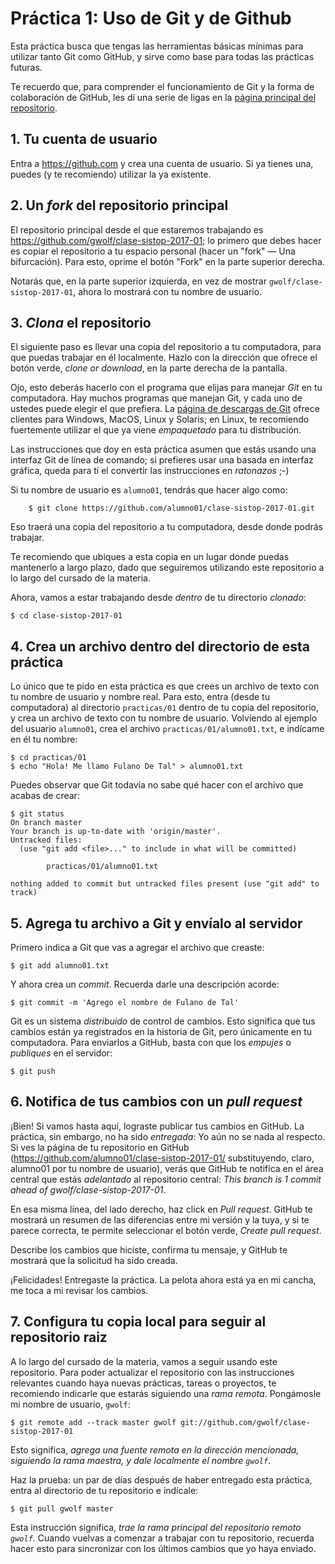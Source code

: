 # Práctica 1: Uso de Git y de Github

Esta práctica busca que tengas las herramientas básicas mínimas para
utilizar tanto Git como GitHub, y sirve como base para todas las
prácticas futuras.

Te recuerdo que, para comprender el funcionamiento de Git y la forma
de colaboración de GitHub, les dí una serie de ligas en la
[página principal del repositorio](https://github.com/gwolf/clase-sistop-2017-01).

## 1. Tu cuenta de usuario

Entra a https://github.com y crea una cuenta de usuario. Si ya tienes
una, puedes (y te recomiendo) utilizar la ya existente.

## 2. Un *fork* del repositorio principal

El repositorio principal desde el que estaremos trabajando es
https://github.com/gwolf/clase-sistop-2017-01; lo primero que debes
hacer es copiar el repositorio a tu espacio personal (hacer un "fork"
— Una bifurcación). Para esto, oprime el botón "Fork" en la parte
superior derecha.

Notarás que, en la parte superior izquierda, en vez de mostrar
`gwolf/clase-sistop-2017-01`, ahora lo mostrará con tu nombre de
usuario.

## 3. *Clona* el repositorio

El siguiente paso es llevar una copia del repositorio a tu
computadora, para que puedas trabajar en él localmente. Hazlo con la
dirección que ofrece el botón verde, *clone or download*, en la parte
derecha de la pantalla.

Ojo, esto deberás hacerlo con el programa que elijas para manejar
*Git* en tu computadora. Hay muchos programas que manejan Git, y cada
uno de ustedes puede elegir el que prefiera. La
[página de descargas de Git](https://git-scm.com/downloads) ofrece
clientes para Windows, MacOS, Linux y Solaris; en Linux, te recomiendo
fuertemente utilizar el que ya viene *empaquetado* para tu
distribución.

Las instrucciones que doy en esta práctica asumen que estás usando una
interfaz Git de línea de comando; si prefieres usar una basada en
interfaz gráfica, queda para tí el convertir las instrucciones en
*ratonazos* ;-)

Si tu nombre de usuario es `alumno01`, tendrás que hacer algo como:

`    $ git clone https://github.com/alumno01/clase-sistop-2017-01.git`

Eso traerá una copia del repositorio a tu computadora, desde donde
podrás trabajar.

Te recomiendo que ubiques a esta copia en un lugar donde puedas
mantenerlo a largo plazo, dado que seguiremos utilizando este
repositorio a lo largo del cursado de la materia.

Ahora, vamos a estar trabajando desde *dentro* de tu directorio
*clonado*:

    $ cd clase-sistop-2017-01

## 4. Crea un archivo dentro del directorio de esta práctica

Lo único que te pido en esta práctica es que crees un archivo de texto
con tu nombre de usuario y nombre real. Para esto, entra (desde tu
computadora) al directorio `practicas/01` dentro de tu copia del
repositorio, y crea un archivo de texto con tu nombre de
usuario. Volviendo al ejemplo del usuario `alumno01`, crea el archivo
`practicas/01/alumno01.txt`, e indícame en él tu nombre:

    $ cd practicas/01
    $ echo "Hola! Me llamo Fulano De Tal" > alumno01.txt

Puedes observar que Git todavía no sabe qué hacer con el archivo que
acabas de crear:

    $ git status
	On branch master
	Your branch is up-to-date with 'origin/master'.
	Untracked files:
	  (use "git add <file>..." to include in what will be committed)

        	practicas/01/alumno01.txt

    nothing added to commit but untracked files present (use "git add" to track)

## 5. Agrega tu archivo a Git y envíalo al servidor

Primero indica a Git que vas a agregar el archivo que creaste:

    $ git add alumno01.txt

Y ahora crea un *commit*. Recuerda darle una descripción acorde:

    $ git commit -m 'Agrego el nombre de Fulano de Tal'

Git es un sistema *distribuido* de control de cambios. Esto significa
que tus cambios están ya registrados en la historia de Git, pero
únicamente en tu computadora. Para enviarlos a GitHub, basta con que
los *empujes* o *publiques* en el servidor:

    $ git push

## 6. Notifica de tus cambios con un *pull request*

¡Bien! Si vamos hasta aquí, lograste publicar tus cambios en
GitHub. La práctica, sin embargo, no ha sido *entregada*: Yo aún no se
nada al respecto. Si ves la página de tu repositorio en GitHub
(https://github.com/alumno01/clase-sistop-2017-01/ substituyendo,
claro, alumno01 por tu nombre de usuario), verás que GitHub te
notifica en el área central que estás *adelantado* al repositorio
central: *This branch is 1 commit ahead of
gwolf/clase-sistop-2017-01*.

En esa misma línea, del lado derecho, haz click en *Pull
request*. GitHub te mostrará un resumen de las diferencias entre mi
versión y la tuya, y si te parece correcta, te permite seleccionar el
botón verde, *Create pull request*.

Describe los cambios que hiciste, confirma tu mensaje, y GitHub te
mostrará que la solicitud ha sido creada.

¡Felicidades! Entregaste la práctica. La pelota ahora está ya en mi
cancha, me toca a mi revisar los cambios.

## 7. Configura tu copia local para seguir al repositorio raiz

A lo largo del cursado de la materia, vamos a seguir usando este
repositorio. Para poder actualizar el repositorio con las
instrucciones relevantes cuando haya nuevas prácticas, tareas o
proyectos, te recomiendo indicarle que estarás siguiendo una *rama
remota*. Pongámosle mi nombre de usuario, `gwolf`:

    $ git remote add --track master gwolf git://github.com/gwolf/clase-sistop-2017-01

Esto significa, *agrega una fuente remota en la dirección mencionada,
siguiendo la rama maestra, y dale localmente el nombre `gwolf`*.

Haz la prueba: un par de días después de haber entregado esta
práctica, entra al directorio de tu repositorio e indícale:

    $ git pull gwolf master

Esta instrucción significa, *trae la rama principal del repositorio
remoto `gwolf`*. Cuando vuelvas a comenzar a trabajar con tu
repositorio, recuerda hacer esto para sincronizar con los últimos
cambios que yo haya enviado.
